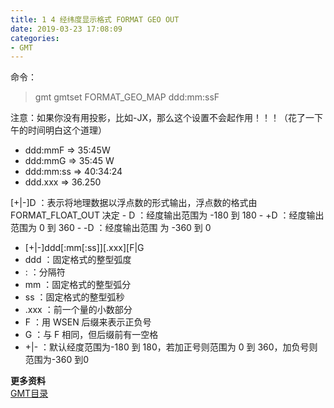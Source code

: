 ```yaml
---
title: 1 4 经纬度显示格式 FORMAT GEO OUT 
date: 2019-03-23 17:08:09
categories:
- GMT
---
```

命令：  
> gmt gmtset FORMAT_GEO_MAP ddd:mm:ssF

注意：如果你没有用投影，比如-JX，那么这个设置不会起作用！！！（花了一下午的时间明白这个道理）

-  ddd:mmF => 35:45W
-  ddd:mmG => 35:45 W
-  ddd:mm:ss => 40:34:24
-  ddd.xxx => 36.250

[+|-]D ：表示将地理数据以浮点数的形式输出，浮点数的格式由FORMAT_FLOAT_OUT
决定 - D ：经度输出范围为 -180 到 180 - +D ：经度输出范围为 0 到 360 - -D ：经度输出范围
为 -360 到 0 

- [+|-]ddd[:mm[:ss]][.xxx][F|G  
-   ddd ：固定格式的整型弧度
-  : ：分隔符
-  mm ：固定格式的整型弧分
-  ss ：固定格式的整型弧秒
-  .xxx ：前一个量的小数部分
-  F ：用 WSEN 后缀来表示正负号  
-  G ：与 F 相同，但后缀前有一空格  
-  +|- ：默认经度范围为-180 到 180，若加正号则范围为 0 到 360，加负号则范围为-360 到0

**更多资料**   
[GMT目录](https://www.jianshu.com/p/321f67983c42)
